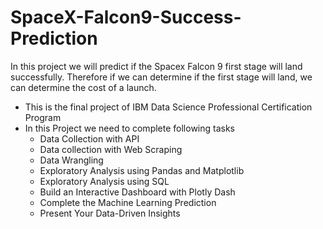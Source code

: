 # SpaceX-Falcon9-Success-Prediction
 In this project we will predict if the Spacex Falcon 9 first stage will land successfully. Therefore if we can determine if the first stage will land, we can determine the cost of a launch.

- This is the final project of IBM Data Science Professional Certification Program 
- In this Project we need to complete following tasks
  - Data Collection with API
  - Data collection with Web Scraping
  - Data Wrangling
  - Exploratory Analysis using Pandas and Matplotlib
  - Exploratory Analysis using SQL
  - Build an Interactive Dashboard with Plotly Dash
  - Complete the Machine Learning Prediction
  - Present Your Data-Driven Insights
